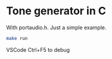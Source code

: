 # Tone generator in C
With portaudio.h. Just a simple example.

```bash
make run
```

VSCode Ctrl+F5 to debug
